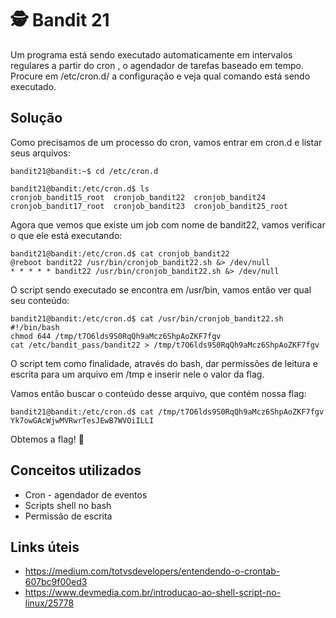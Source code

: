 # 🕵️ Bandit 21

Um programa está sendo executado automaticamente em intervalos regulares a partir do cron , o agendador de tarefas baseado em tempo. Procure em /etc/cron.d/ a configuração e veja qual comando está sendo executado.


## Solução

Como precisamos de um processo do cron, vamos entrar em cron.d e listar seus arquivos:
```
bandit21@bandit:~$ cd /etc/cron.d

bandit21@bandit:/etc/cron.d$ ls
cronjob_bandit15_root  cronjob_bandit22  cronjob_bandit24
cronjob_bandit17_root  cronjob_bandit23  cronjob_bandit25_root
```

Agora que vemos que existe um job com nome de bandit22, vamos verificar o que ele está executando:
```
bandit21@bandit:/etc/cron.d$ cat cronjob_bandit22 
@reboot bandit22 /usr/bin/cronjob_bandit22.sh &> /dev/null
* * * * * bandit22 /usr/bin/cronjob_bandit22.sh &> /dev/null
```

O script sendo executado se encontra em /usr/bin, vamos então ver qual seu conteúdo:
```
bandit21@bandit:/etc/cron.d$ cat /usr/bin/cronjob_bandit22.sh 
#!/bin/bash
chmod 644 /tmp/t7O6lds9S0RqQh9aMcz6ShpAoZKF7fgv
cat /etc/bandit_pass/bandit22 > /tmp/t7O6lds9S0RqQh9aMcz6ShpAoZKF7fgv
```

O script tem como finalidade, através do bash, dar permissões de leitura e escrita para um arquivo em /tmp e inserir nele o valor da flag.

Vamos então buscar o conteúdo desse arquivo, que contém nossa flag:
```
bandit21@bandit:/etc/cron.d$ cat /tmp/t7O6lds9S0RqQh9aMcz6ShpAoZKF7fgv
Yk7owGAcWjwMVRwrTesJEwB7WVOiILLI
```

Obtemos a flag! 🥷

## Conceitos utilizados

- Cron - agendador de eventos
- Scripts shell no bash
- Permissão de escrita 

## Links úteis

- https://medium.com/totvsdevelopers/entendendo-o-crontab-607bc9f00ed3
- https://www.devmedia.com.br/introducao-ao-shell-script-no-linux/25778

